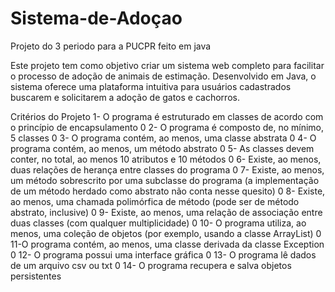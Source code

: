 # Sistema-de-Adoçao
Projeto do 3 periodo para a PUCPR feito em java

Este projeto tem como objetivo criar um sistema web completo para facilitar o processo de adoção de animais de estimação. Desenvolvido em Java, o sistema oferece uma plataforma intuitiva para usuários cadastrados buscarem e solicitarem a adoção de gatos e cachorros.

Critérios do Projeto
1- O programa é estruturado em classes de acordo com o princípio de encapsulamento 0
2- O programa é composto de, no mínimo, 5 classes 0
3- O programa contém, ao menos, uma classe abstrata 0
4- O programa contém, ao menos, um método abstrato 0
5- As classes devem conter, no total, ao menos 10 atributos e 10 métodos 0
6- Existe, ao menos, duas relações de herança entre classes do programa 0
7- Existe, ao menos, um método sobrescrito por uma subclasse do programa (a
implementação de um método herdado como abstrato não conta nesse quesito) 0
8- Existe, ao menos, uma chamada polimórfica de método (pode ser de método abstrato,
inclusive) 0
9- Existe, ao menos, uma relação de associação entre duas classes (com qualquer
multiplicidade) 0
10- O programa utiliza, ao menos, uma coleção de objetos (por exemplo, usando a classe
ArrayList) 0
11-O programa contém, ao menos, uma classe derivada da classe Exception 0
12- O programa possui uma interface gráfica 0
13- O programa lê dados de um arquivo csv ou txt 0
14- O programa recupera e salva objetos persistentes

